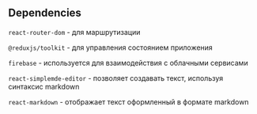 ## Dependencies

`react-router-dom` - для маршрутизации

`@reduxjs/toolkit` - для управления состоянием приложения

`firebase` - используется для взаимодействия с облачными сервисами

`react-simplemde-editor` - позволяет создавать текст, используя синтаксис markdown

`react-markdown` - отображает текст оформленный в формате markdown
